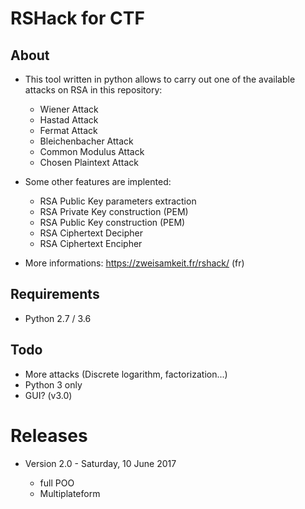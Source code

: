 # RSHack for CTF

## About

* This tool written in python allows to carry out one of the available attacks on RSA in this repository:

	* Wiener Attack
	* Hastad Attack
	* Fermat Attack
	* Bleichenbacher Attack
	* Common Modulus Attack
	* Chosen Plaintext Attack

* Some other features are implented:

	* RSA Public Key parameters extraction
	* RSA Private Key construction (PEM)
	* RSA Public Key construction (PEM)
	* RSA Ciphertext Decipher
	* RSA Ciphertext Encipher
	
* More informations: https://zweisamkeit.fr/rshack/ (fr)

## Requirements

* Python 2.7 / 3.6

## Todo

* More attacks (Discrete logarithm, factorization...)
* Python 3 only
* GUI? (v3.0)

# Releases

* Version 2.0 - Saturday, 10 June 2017

	* full POO
	* Multiplateform


